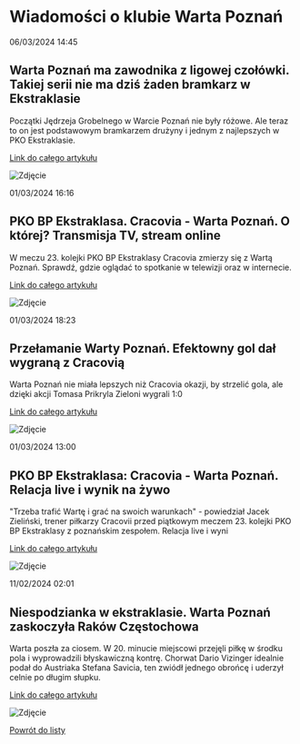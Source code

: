 # Wiadomości o klubie Warta Poznań

06/03/2024  14:45 

## Warta Poznań ma zawodnika z ligowej czołówki. Takiej serii nie ma dziś żaden bramkarz w Ekstraklasie 

Początki Jędrzeja Grobelnego w Warcie Poznań nie były różowe. Ale teraz to on jest podstawowym bramkarzem drużyny i jednym z najlepszych w PKO Ekstraklasie. 

[Link do całego artykułu](https://poznan.wyborcza.pl/poznan/7,36006,30768938,warta-poznan-ma-zawodnika-z-ligowej-czolowki-takiej-serii-nie.html) 

![Zdjęcie](https://bi.im-g.pl/im/a1/44/1d/z30688161FBW,Jedrzej-Grobelny-zachowal-czyste-konto-w-meczu-Ruc.jpg) 

01/03/2024  16:16 

## PKO BP Ekstraklasa. Cracovia - Warta Poznań. O której? Transmisja TV, stream online 

W meczu 23. kolejki PKO BP Ekstraklasy Cracovia zmierzy się z Wartą Poznań. Sprawdź, gdzie oglądać to spotkanie w telewizji oraz w internecie. 

[Link do całego artykułu](https://sportowefakty.wp.pl/pilka-nozna/1109419/pko-bp-ekstraklasa-cracovia-warta-poznan-o-ktorej-transmisja-tv-stream-online) 

![Zdjęcie](https://v.wpimg.pl/MzE5LmpwYhskVzpeXwxvDmcPbg4AHxIJIxgtCR0eIxM2QT4MEx0sWGkXOU9KVWIJMVo-DBcSf1UjUC0ZBQUoHhpaPgQXHiMbKRp6WEdGLkkkA39ZEkQsQhoMe1hERH5LfBsmHRdVMA) 

01/03/2024  18:23 

## Przełamanie Warty Poznań. Efektowny gol dał wygraną z Cracovią 

Warta Poznań nie miała lepszych niż Cracovia okazji, by strzelić gola, ale dzięki akcji Tomasa Prikryla Zieloni wygrali 1:0 

[Link do całego artykułu](https://poznan.wyborcza.pl/poznan/7,36006,30756526,przelamanie-warty-poznan-efektowny-gol-dal-wygrana-z-cracovia.html) 

![Zdjęcie](https://bi.im-g.pl/im/14/54/1d/z30756628AMP,Tomas-Prikryl-podczas-meczu-Cracovia---Warta-Pozna.jpg) 

01/03/2024  13:00 

## PKO BP Ekstraklasa: Cracovia - Warta Poznań. Relacja live i wynik na żywo 

"Trzeba trafić Wartę i grać na swoich warunkach" - powiedział Jacek Zieliński, trener piłkarzy Cracovii przed piątkowym meczem 23. kolejki PKO BP Ekstraklasy z poznańskim zespołem. Relacja live i wyni 

[Link do całego artykułu](https://www.polsatsport.pl/wiadomosc/2024-03-01/pko-bp-ekstraklasa-cracovia-warta-poznan-relacja-live-i-wynik-na-zywo/) 

![Zdjęcie](https://ipla.pluscdn.pl/dituel/cp/ut/utx7p7ucze65n4fz722v75jptzds1sp1.jpg) 

11/02/2024  02:01 

## Niespodzianka w ekstraklasie. Warta Poznań zaskoczyła Raków Częstochowa 

Warta poszła za ciosem. W 20. minucie miejscowi przejęli piłkę w środku pola i wyprowadzili błyskawiczną kontrę. Chorwat Dario Vizinger idealnie podał do Austriaka Stefana Savicia, ten zwiódł jednego obrońcę i uderzył celnie po długim słupku. 

[Link do całego artykułu](https://eurosport.tvn24.pl/pilka-nozna/pko-bp-ekstraklasa/2023-2024/warta-poznan-rakow-czestochowa-wynik-i-relacja.-pko-bp-ekstraklasa_sto10018059/story.shtml) 

![Zdjęcie](None) 

[Powrót do listy](https://jacekkajdan.github.io/ekstraklasa/lista_ekstraklasa)